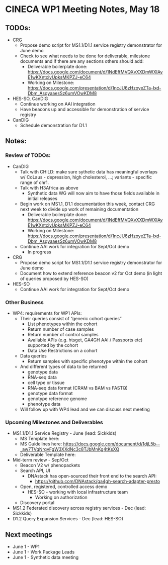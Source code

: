 # CINECA WP1 Meeting Notes, May 18

## TODOs:
- CRG
    - Propose demo script for MS1.1/D1.1 service registry demonstrator for June demo
    - Check to see what needs to be done for deliverable, milestone documents and if there are any sections others should add:
        - Deliverable boilerplate done: https://docs.google.com/document/d/1NdEffMVQXvXXDmWXIAyE1wKXntcivUpksMKPZJ-eC64
        - Working on Milestone: https://docs.google.com/presentation/d/1ncJU6zHzoyeZTa-Ixd-Dbm_AsqyaaesSz6umVOwKDM8
- HES-SO, CanDIG
    - Continue working on AAI integration
    - Have beacons up and accessible for demonstration of service registry
- CanDIG
    - Schedule demonstration for D1.1

## Notes:

### Review of TODOs:
- CanDIG
    - Talk with CHILD: make sure sythetic data has meaningful overlaps w/ CoLaus - depression, high cholesterol, …; variants - specific range of chr1.
    - Talk with H3Africa as above
        - Synthetic data WG will now aim to have those fields available in initial releases
    - Begin work on MS1.1, D1.1 documentation this week, contact CRG next week to divide up work of remaining documentation
        - Deliverable boilerplate done: https://docs.google.com/document/d/1NdEffMVQXvXXDmWXIAyE1wKXntcivUpksMKPZJ-eC64
        - Working on Milestone: https://docs.google.com/presentation/d/1ncJU6zHzoyeZTa-Ixd-Dbm_AsqyaaesSz6umVOwKDM8
    - Continue AAI work for integration for Sept/Oct demo
        - In progress
- CRG
    - Propose demo script for MS1.1/D1.1 service registry demonstrator for June demo
    - Document how to extend reference beacon v2 for Oct demo (in light of queries proposed by HES-SO)
- HES-SO
    - Continue AAI work for integration for Sept/Oct demo

### Other Business
- WP4: requirements for WP1 APIs:
    - Their queries consist of “generic cohort queries”
        - List phenotypes within the cohort
        - Return number of case samples
        - Return number of control samples
        - Available APIs (e.g. htsget, GA4GH AAI / Passports etc) supported by the cohort
        - Data Use Restrictions on a cohort
    - Data queries
        - Return samples with specific phenotype within the cohort
    - And different types of data to be returned
        - genotype data
        - RNA-seq data
        - cell type or tissue
        - RNA-seq data format (CRAM vs BAM vs FASTQ)
        - genotype data format
        - genotype reference genome
        - phenotype data
    - Will follow up with WP4 lead and we can discuss next meeting

### Upcoming Milestones and Deliverables
- MS1.1/D1.1 Service Registry - June (lead: Sickkids)
    - MS Template here: 
    - MS Guidelines here: https://docs.google.com/document/d/1djL5b--_aw7TVqNrqvFgW3XXdNc3c8TJbMnKg4tKsXQ
    - Deliverable Template here: 
- Mid-term review - Sep/Oct
    - Beacon V2 w/ phenopackets
    - Search API, UI
        - DNAstack has open-sourced their front end to the search API:
            - https://github.com/DNAstack/ga4gh-search-adapter-presto
    - Open, registered, controlled access demo
        - HES-SO - working with local infrastructure team 
            - Working on authorization
    - Discovery portal
- MS1.2 Federated discovery across registry services - Dec (lead: Sickkids)
- D1.2 Query Expansion Services - Dec (lead: HES-SO)


## Next meetings
- June 1 - WP1
- June 1 - Work Package Leads
- June 1 - Synthetic data meeting

